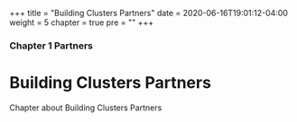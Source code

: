 +++
title = "Building Clusters Partners"
date = 2020-06-16T19:01:12-04:00
weight = 5
chapter = true
pre = "<b></b>"
+++

### Chapter 1 Partners

# Building Clusters Partners

Chapter about Building Clusters Partners